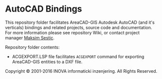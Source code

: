 ﻿# AutoCAD Bindings

This repository folder facilitates AreaCAD-GIS Autodesk AutoCAD (and it's verticals) bindings and related projects, source code and documentation. For more information please see repository Wiki, or contact project manager [Maksim Sestic](https://github.com/SesticM).

Repository folder contents:

* ACGEXPORT.LSP file facilitates `ACGEXPORT` command for exporting AreaCAD-GIS entities to a DXF file.

Copyright © 2001-2016 INOVA informaticki inzenjering. All Rights Reserved. 


